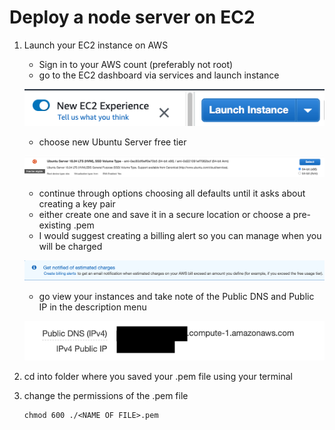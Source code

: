 # Deploy a node server on EC2

1. Launch your EC2 instance on AWS
    * Sign in to your AWS count (preferably not root)
    * go to the EC2 dashboard via services and launch instance
   
    ![ec2 launch button](./images/ec2.png)
    * choose new Ubuntu Server free tier

    ![ubuntu server choose](./images/ubuntu.png)
    * continue through options choosing all defaults until it asks about creating a key pair
    * either create one and save it in a secure location or choose a pre-existing .pem
    * I would suggest creating a billing alert so you can manage when you will be charged

    ![billing alert](./images/billing.png)
    * go view your instances and take note of the Public DNS and Public IP in the description menu

    ![public ip](./images/ip.png)

2. cd into folder where you saved your .pem file using your terminal
3. change the permissions of the .pem file
    ```
    chmod 600 ./<NAME OF FILE>.pem
    ```